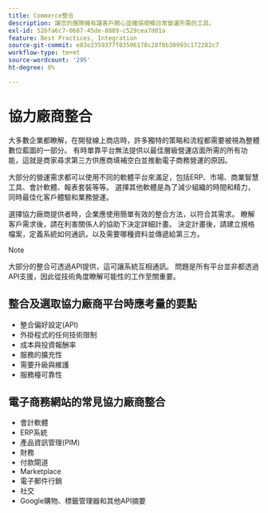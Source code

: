 ```yaml
---
title: Commerce整合
description: 讓您的團隊擁有讓客戶開心並確保順暢日常營運所需的工具。
exl-id: 52bfa6c7-0687-45de-8889-c529cea7d01a
feature: Best Practices, Integration
source-git-commit: e83e2359377f03506178c28f8b30993c172282c7
workflow-type: tm+mt
source-wordcount: '295'
ht-degree: 0%

---
```


# 協力廠商整合

大多數企業都瞭解，在開發線上商店時，許多獨特的策略和流程都需要被視為整體數位藍圖的一部分。 有時單靠平台無法提供以最佳層級營運店面所需的所有功能，這就是商家尋求第三方供應商填補空白並推動電子商務營運的原因。

大部分的營運需求都可以使用不同的軟體平台來滿足，包括ERP、市場、商業智慧工具、會計軟體、報表套裝等等。 選擇其他軟體是為了減少組織的時間和精力，同時最佳化客戶體驗和業務營運。

選擇協力廠商提供者時，企業應使用簡單有效的整合方法，以符合其需求。 瞭解客戶需求後，請在利害關係人的協助下決定詳細計畫。 決定計畫後，請建立規格檔案，定義系統如何通訊，以及需要哪種資料並傳遞給第三方。

>[!NOTE]
>
>大部分的整合可透過API提供，這可讓系統互相通訊。 問題是所有平台並非都透過API支援，因此從技術角度瞭解可能性的工作至關重要。

## 整合及選取協力廠商平台時應考量的要點

- 整合偏好設定(API)
- 外掛程式的任何技術限制
- 成本與投資報酬率
- 服務的擴充性
- 需要升級與維護
- 服務檯可靠性

## 電子商務網站的常見協力廠商整合

- 會計軟體
- ERP系統
- 產品資訊管理(PIM)
- 財務
- 付款閘道
- Marketplace
- 電子郵件行銷
- 社交
- Google購物、標籤管理器和其他API摘要
